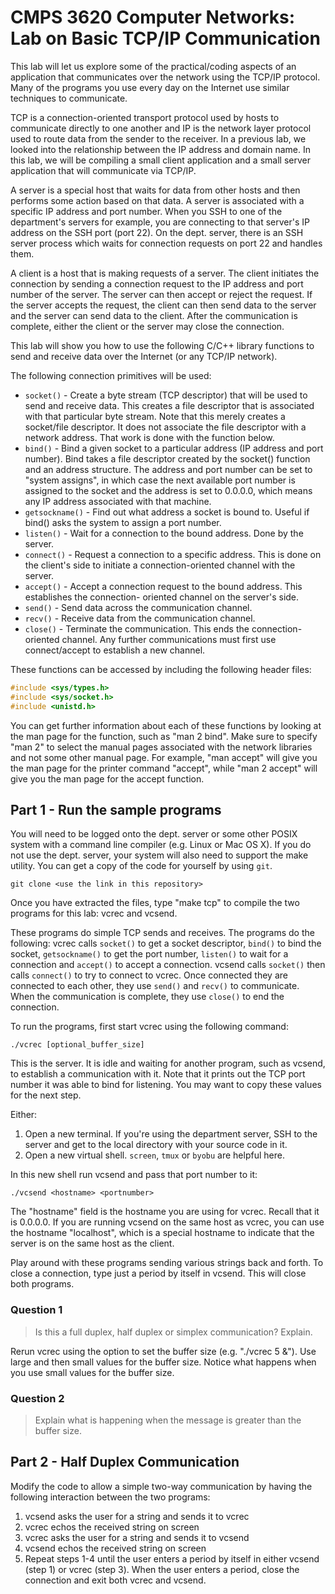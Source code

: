 # CMPS 3620 Computer Networks: Lab on Basic TCP/IP Communication

This lab will let us explore some of the practical/coding aspects of an application that
communicates over the network using the TCP/IP protocol. Many of the programs you 
use every day on the Internet use similar techniques to communicate.

TCP is a connection-oriented transport protocol used by hosts to communicate directly
to one another and IP is the network layer protocol used to route data from the sender 
to the receiver. In a previous lab, we looked into the relationship between the IP address 
and domain name. In this lab, we will be compiling a small client application and a small 
server application that will communicate via TCP/IP.

A server is a special host that waits for data from other hosts and then performs some 
action based on that data. A server is associated with a specific IP address and port number.
When you SSH to one of the department's servers for example, you are connecting to that 
server's IP address on the SSH port (port 22). On the dept. server, there is an SSH server process 
which waits for connection requests on port 22 and handles them.

A client is a host that is making requests of a server. The client initiates the connection by 
sending a connection request to the IP address and port number of the server. The server can then 
accept or reject the request. If the server accepts the request, the client can then send data to 
the server and the server can send data to the client. After the communication is complete, either 
the client or the server may close the connection. 

This lab will show you how to use the following C/C++ library functions to send and receive data 
over the Internet (or any TCP/IP network). 

The following connection primitives will be used:

* `socket()` - Create a byte stream (TCP descriptor) that will be used to send and receive data. 
This creates a file descriptor that is associated with that particular byte stream. Note that this
merely creates a socket/file descriptor. It does not associate the file descriptor with a network
address. That work is done with the function below.
*  `bind()` - Bind a given socket to a particular address (IP address and port number). Bind takes
a file descriptor created by the socket() function and an address structure. The address and 
port number can be set to "system assigns", in which case the next available port number is 
assigned to the socket and the address is set to 0.0.0.0, which means any IP address associated 
with that machine.
* `getsockname()` - Find out what address a socket is bound to. Useful if bind() asks the system 
to assign a port number.
* `listen()` - Wait for a connection to the bound address. Done by the server.
* `connect()` - Request a connection to a specific address. This is done on the client's side to 
initiate a connection-oriented channel with the server.
* `accept()` - Accept a connection request to the bound address. This establishes the connection-
oriented channel on the server's side.
* `send()` - Send data across the communication channel.
* `recv()` - Receive data from the communication channel.
* `close()` - Terminate the communication. This ends the connection-oriented channel. Any further 
communications must first use connect/accept to establish a new channel. 

These functions can be accessed by including the following header files: 

```c
#include <sys/types.h>
#include <sys/socket.h>
#include <unistd.h>
```

 You can get further information about each of these functions by looking at the man page for the 
 function, such as "man 2 bind". Make sure to specify "man 2" to select the manual pages associated 
 with the network libraries and not some other manual page. For example, "man accept" will give 
 you the man page for the printer command "accept", while "man 2 accept" will give you the man 
 page for the accept function. 
 
 ## Part 1 - Run the sample programs
 
 You will need to be logged onto the dept. server or some other POSIX system with a command line compiler 
 (e.g. Linux or Mac OS X). If you do not use the dept. server, your system will also need to support the make utility. 
 You can get a copy of the code for yourself by using `git`.
 
 ```console
git clone <use the link in this repository>
 ```
 
Once you have extracted the files, type "make tcp" to compile the two programs for this lab: vcrec and vcsend.

These programs do simple TCP sends and receives. The programs do the following: vcrec calls 
`socket()` to get a socket descriptor, `bind()` to bind the socket, `getsockname()` to get the port number, 
`listen()` to wait for a connection and `accept()` to accept a connection. vcsend calls `socket()` then 
calls `connect()` to try to connect to vcrec. Once connected they are connected to each other, 
they use `send()` and `recv()` to communicate. When the communication is complete, they use `close()` to end
the connection.

To run the programs, first start vcrec using the following command:

```console
./vcrec [optional_buffer_size] 
```

This is the server. It is idle and waiting for another program, such as vcsend, to establish a communication with it.
Note that it prints out the TCP port number it was able to bind for listening. You may want to copy these values for the next 
step. 

Either:
1. Open a new terminal. If you're using the department server, SSH to the server and get to the local 
directory with your source code in it.
1. Open a new virtual shell. `screen`, `tmux` or `byobu` are helpful here.

In this new shell run vcsend and pass that port number to it:

```console
./vcsend <hostname> <portnumber> 
```

The "hostname" field is the hostname you are using for vcrec. Recall that it is 0.0.0.0. If you are running 
vcsend on the same host as vcrec, you can use the hostname "localhost", which is a special hostname to 
indicate that the server is on the same host as the client.

Play around with these programs sending various strings back and forth. To close a connection, type just a 
period by itself in vcsend. This will close both programs. 

### Question 1

> Is this a full duplex, half duplex or simplex communication? Explain.

Rerun vcrec using the option to set the buffer size (e.g. "./vcrec 5 &"). Use large and then small values for the buffer size. 
Notice what happens when you use small values for the buffer size.

### Question 2

> Explain what is happening when the message is greater than the buffer size.

## Part 2 - Half Duplex Communication

Modify the code to allow a simple two-way communication by having the following interaction between the two programs: 

1. vcsend asks the user for a string and sends it to vcrec
1. vcrec echos the received string on screen
1. vcrec asks the user for a string and sends it to vcsend
1. vcsend echos the received string on screen
1. Repeat steps 1-4 until the user enters a period by itself in either vcsend (step 1) or vcrec (step 3). When the user enters a period, close the connection and exit both vcrec and vcsend.
